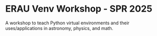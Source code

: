 # ERAU Venv Workshop - SPR 2025
A workshop to teach Python virtual environments and their uses/applications in astronomy, physics, and math.
